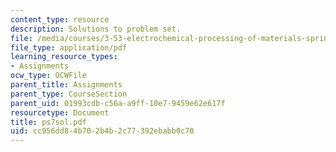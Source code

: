 ```yaml
---
content_type: resource
description: Solutions to problem set.
file: /media/courses/3-53-electrochemical-processing-of-materials-spring-2001/cc956dd84b702b4b2c77392ebabb0c70_ps7sol.pdf
file_type: application/pdf
learning_resource_types:
- Assignments
ocw_type: OCWFile
parent_title: Assignments
parent_type: CourseSection
parent_uid: 01993cdb-c56a-a9ff-10e7-9459e62e617f
resourcetype: Document
title: ps7sol.pdf
uid: cc956dd8-4b70-2b4b-2c77-392ebabb0c70
---
```

